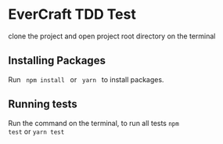 # EverCraft TDD Test

clone the project and open project root directory on the terminal

## Installing Packages
Run <code> npm install </code> or <code> yarn </code> to install packages.

## Running tests
Run the command on the terminal, to run all tests
<code>npm test</code>
or
<code>yarn test</code>
